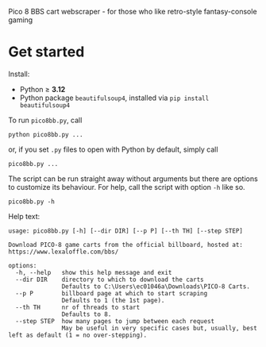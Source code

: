 Pico 8 BBS cart webscraper - for those who like retro-style fantasy-console gaming

# Get started
Install:
<ul>
  <li>Python ≥ <b>3.12</b>
  <li>Python package <code>beautifulsoup4</code>, installed via <code>pip install beautifulsoup4</code></li>
</ul>

To run <code>pico8bb.py</code>, call

```
python pico8bb.py ...
```

or, if you set <code>.py</code> files to open with Python by default, simply call

```
pico8bb.py ...
```

The script can be run straight away without arguments but there are options to customize its behaviour. For help, call the script with option <code>-h</code> like so.

```
pico8bb.py -h
```

Help text:

```
usage: pico8bb.py [-h] [--dir DIR] [--p P] [--th TH] [--step STEP]

Download PICO-8 game carts from the official billboard, hosted at: https://www.lexaloffle.com/bbs/

options:
  -h, --help   show this help message and exit
  --dir DIR    directory to which to download the carts
               Defaults to C:\Users\ec01046a\Downloads\PICO-8 Carts.
  --p P        billboard page at which to start scraping
               Defaults to 1 (the 1st page).
  --th TH      nr of threads to start
               Defaults to 8.
  --step STEP  how many pages to jump between each request
               May be useful in very specific cases but, usually, best left as default (1 = no over-stepping).
```
